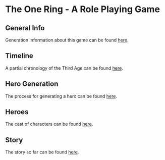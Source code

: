 # The One Ring - A Role Playing Game

## General Info

Generation information about this game can be found [here](general/general.md).

## Timeline

A partial chronology of the Third Age can be found [here](timeline/timeline.md).

## Hero Generation

The process for generating a hero can be found [here](generation/generation.md).

## Heroes

The cast of characters can be found [here](heroes/heroes.md).

## Story

The story so far can be found [here](story/story.md).
